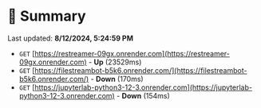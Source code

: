 # 📖 Summary
Last updated: **8/12/2024, 5:24:59 PM**

- `GET` [https://restreamer-09gx.onrender.com](https://restreamer-09gx.onrender.com) - **Up** (23529ms)
- `GET` [https://filestreambot-b5k6.onrender.com/](https://filestreambot-b5k6.onrender.com/) - **Down** (170ms)
- `GET` [https://jupyterlab-python3-12-3.onrender.com](https://jupyterlab-python3-12-3.onrender.com) - **Down** (154ms)
